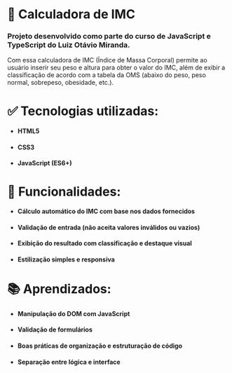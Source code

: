 # 🧮 Calculadora de IMC
<h3>Projeto desenvolvido como parte do curso de JavaScript e TypeScript do Luiz Otávio Miranda.</h3>

Com essa calculadora de IMC (Índice de Massa Corporal) permite ao usuário inserir seu peso e altura para obter o valor do IMC, além de exibir a classificação de acordo com a tabela da OMS (abaixo do peso, peso normal, sobrepeso, obesidade, etc.).
# ✅ Tecnologias utilizadas:
<ul>
<h4><li>HTML5</li></h4>
<h4><li>CSS3</li></h4>
<h4><li>JavaScript (ES6+)</li></h4>
</ul>

# 🎯 Funcionalidades:
<ul>
<h4><li>Cálculo automático do IMC com base nos dados fornecidos</li></h4>
<h4><li>Validação de entrada (não aceita valores inválidos ou vazios)</li></h4>
<h4><li>Exibição do resultado com classificação e destaque visual</li></h4>
<h4><li>Estilização simples e responsiva</li></h4>
</ul>

# 📚 Aprendizados:
<ul>
<h4><li>Manipulação do DOM com JavaScript</li></h4>
<h4><li>Validação de formulários</li></h4>
<h4><li>Boas práticas de organização e estruturação de código</li></h4>
<h4><li>Separação entre lógica e interface</li></h4>
</ul>
